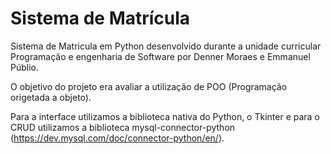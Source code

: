 # Sistema de Matrícula
Sistema de Matricula em Python desenvolvido durante a unidade curricular Programação e engenharia de Software por Denner Moraes e Emmanuel Públio.

O objetivo do projeto era avaliar a utilização de POO (Programação origetada a objeto).

Para a interface utilizamos a biblioteca nativa do Python, o Tkinter e para o CRUD utilizamos a biblioteca mysql-connector-python (https://dev.mysql.com/doc/connector-python/en/).

